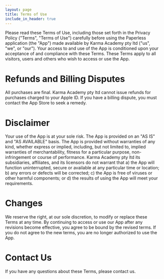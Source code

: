 ```yaml
---
layout: page
title: Terms of Use
include_in_header: true
---
```


Please read these Terms of Use, including those set forth in the Privacy Policy ("Terms", "Terms of Use") carefully before using the Paperless application (the "App") made available by Karma Academy pty ltd ("us", "we", or "our").
Your access to and use of the App is conditioned upon your acceptance of and compliance with these Terms. These Terms apply to all visitors, users and others who wish to access or use the App.

# Refunds and Billing Disputes

All purchases are final. Karma Academy pty ltd cannot issue refunds for purchases charged to your Apple ID. If you have a billing dispute, you must contact the App Store to seek a remedy.

# Disclaimer

Your use of the App is at your sole risk. The App is provided on an "AS IS" and "AS AVAILABLE" basis. The App is provided without warranties of any kind, whether express or implied, including, but not limited to, implied warranties of merchantability, fitness for a particular purpose, non-infringement or course of performance.
Karma Academy pty ltd its subsidiaries, affiliates, and its licensors do not warrant that a) the App will function uninterrupted, secure or available at any particular time or location; b) any errors or defects will be corrected; c) the App is free of viruses or other harmful components; or d) the results of using the App will meet your requirements.

# Changes

We reserve the right, at our sole discretion, to modify or replace these Terms at any time.
By continuing to access or use our App after any revisions become effective, you agree to be bound by the revised terms. If you do not agree to the new terms, you are no longer authorized to use the App.

# Contact Us
If you have any questions about these Terms, please contact us.